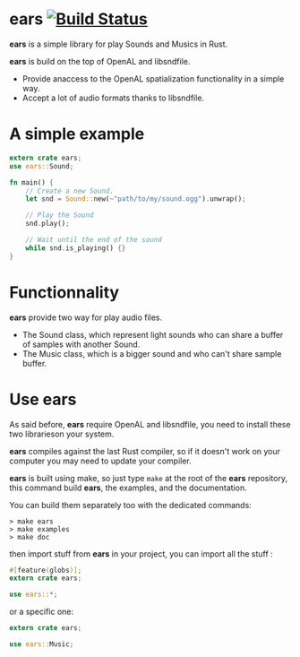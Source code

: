 # ears [![Build Status](https://travis-ci.org/jeremyletang/ears.png?branch=master)](https://travis-ci.org/jeremyletang/ears)


__ears__ is a simple library for play Sounds and Musics in Rust.

__ears__ is build on the top of OpenAL and libsndfile.

* Provide anaccess to the OpenAL spatialization functionality in a simple way.
* Accept a lot of audio formats thanks to libsndfile.

# A simple example

```Rust
extern crate ears;
use ears::Sound;

fn main() {
	// Create a new Sound.
	let snd = Sound::new(~"path/to/my/sound.ogg").unwrap();

	// Play the Sound
	snd.play();

	// Wait until the end of the sound
	while snd.is_playing() {}
}
```

# Functionnality

__ears__ provide two way for play audio files.

* The Sound class, which represent light sounds who can share a buffer of samples with another Sound.
* The Music class, which is a bigger sound and who can't share sample buffer.

# Use ears

As said before, __ears__ require OpenAL and libsndfile, you need to install these two librarieson your system.

__ears__ compiles against the last Rust compiler, so if it doesn't work on your computer you may need to update your compiler.

__ears__ is built using make, so just type `make` at the root of the __ears__ repository, this command
build __ears__, the examples, and the documentation.

You can build them separately too with the dedicated commands:

```Shell
> make ears
> make examples
> make doc
```

then import stuff from __ears__ in your project, you can import all the stuff :

```Rust
#[feature(globs)];
extern crate ears;

use ears::*;
```

or a specific one:

```Rust
extern crate ears;

use ears::Music;
```
